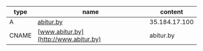 | type   | name                                  | content       |
|--------|---------------------------------------|---------------|
| A      | [abitur.by](http://abitur.by)         | 35.184.17.100 |
| CNAME  | [www.abitur.by](http://www.abitur.by) | abitur.by     |